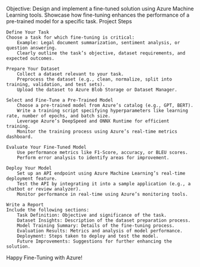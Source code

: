 Objective:
Design and implement a fine-tuned solution using Azure Machine Learning tools. Showcase how fine-tuning enhances the performance of a pre-trained model for a specific task.
Project Steps

    Define Your Task
    Choose a task for which fine-tuning is critical:
        Example: Legal document summarization, sentiment analysis, or question answering.
        Clearly outline the task’s objective, dataset requirements, and expected outcomes.

    Prepare Your Dataset
        Collect a dataset relevant to your task.
        Preprocess the dataset (e.g., clean, normalize, split into training, validation, and test sets).
        Upload the dataset to Azure Blob Storage or Dataset Manager.

    Select and Fine-Tune a Pre-Trained Model
        Choose a pre-trained model from Azure’s catalog (e.g., GPT, BERT).
        Write a training script specifying hyperparameters like learning rate, number of epochs, and batch size.
        Leverage Azure’s DeepSpeed and ONNX Runtime for efficient training.
        Monitor the training process using Azure’s real-time metrics dashboard.

    Evaluate Your Fine-Tuned Model
        Use performance metrics like F1-Score, accuracy, or BLEU scores.
        Perform error analysis to identify areas for improvement.

    Deploy Your Model
        Set up an API endpoint using Azure Machine Learning’s real-time deployment feature.
        Test the API by integrating it into a sample application (e.g., a chatbot or review analyzer).
        Monitor performance in real-time using Azure’s monitoring tools.

    Write a Report
    Include the following sections:
        Task Definition: Objective and significance of the task.
        Dataset Insights: Description of the dataset preparation process.
        Model Training Summary: Details of the fine-tuning process.
        Evaluation Results: Metrics and analysis of model performance.
        Deployment: Steps taken to deploy and test the model.
        Future Improvements: Suggestions for further enhancing the solution.

Happy Fine-Tuning with Azure!
